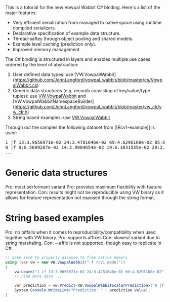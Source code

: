 This is a tutorial for the new Vowpal Wabbit C# binding. Here's a list of the major features:

* Very efficient serialization from managed to native space using runtime compiled serializers.
* Declarative specification of example data structure.
* Thread-saftey through object pooling and shared models.
* Example level caching (prediction only).
* Improved memory management.

The C# binding is structured in layers and enables multiple use cases ordered by the level of abstraction:

1. User defined data types: use [VW.VowpalWabbit<TUserType>] (https://github.com/JohnLangford/vowpal_wabbit/blob/master/cs/VowpalWabbit.cs)
2. Generic data structures (e.g. records consisting of key/value/type tuples): use [VW.VowpalWabbit](https://github.com/JohnLangford/vowpal_wabbit/blob/master/vw_clr/vw_clr.h) and [VW.VowpalWabbitNamespaceBuilder] (https://github.com/JohnLangford/vowpal_wabbit/blob/master/vw_clr/vw_clr.h)
3. String based examples: use [VW.VowpalWabbit](https://github.com/JohnLangford/vowpal_wabbit/blob/master/vw_clr/vw_clr.h)

Through out the samples the following dataset from [[Rcv1-example]] is used:

<pre>
1 |f 13:3.9656971e-02 24:3.4781646e-02 69:4.6296168e-02 85:6.1853945e-02 ... 
0 |f 9:8.5609287e-02 14:2.9904654e-02 19:6.1031535e-02 20:2.1757640e-02 ... 
...
</pre>

# Generic data structures
Pro: most performant variant
Pro: provides maximum flexibility with feature representation.
Con: results might not be reproducible using VW binary as it allows for feature representation not exposed through the string format. 

# String based examples
Pro: no pitfalls when it comes to reproducibility/compatibility when used together with VW binary.
Pro: supports affixes
Con: slowest variant due to string marshaling.
Con: --affix is not supported, though easy to replicate in C#.

```c#
// make sure to properly dispose to free native memory 
using (var vw = new VW.VowpalWabbit("-f rcv1.model"))
{
	vw.Learn("1 |f 13:3.9656971e-02 24:3.4781646e-02 69:4.6296168e-02");
	// read more data ...

	var prediction = vw.Predict<VW.VowpalWabbitScalarPrediction>("0 |f 9:8.5609287e-02 14:2.9904654e-02 19:6.1031535e-02 20:2.1757640e-02");
	System.Console.WriteLine("Prediction: " + prediction.Value);
}
```
